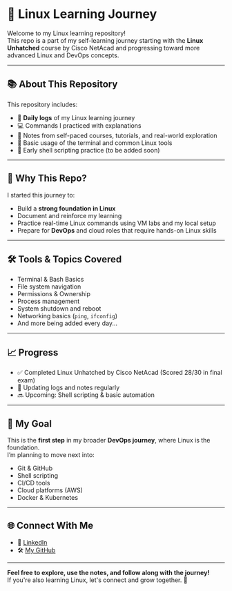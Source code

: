 # 🐧 Linux Learning Journey

Welcome to my Linux learning repository!  
This repo is a part of my self-learning journey starting with the **Linux Unhatched** course by Cisco NetAcad and progressing toward more advanced Linux and DevOps concepts.

---

## 📚 About This Repository

This repository includes:

- 📅 **Daily logs** of my Linux learning journey  
- 💻 Commands I practiced with explanations  
- 🧠 Notes from self-paced courses, tutorials, and real-world exploration  
- 🔧 Basic usage of the terminal and common Linux tools  
- 🐚 Early shell scripting practice (to be added soon)

---

## 🚀 Why This Repo?

I started this journey to:

- Build a **strong foundation in Linux**
- Document and reinforce my learning
- Practice real-time Linux commands using VM labs and my local setup
- Prepare for **DevOps** and cloud roles that require hands-on Linux skills

---

## 🛠️ Tools & Topics Covered

- Terminal & Bash Basics
- File system navigation
- Permissions & Ownership
- Process management
- System shutdown and reboot
- Networking basics (`ping`, `ifconfig`)
- And more being added every day...

---

## 📈 Progress

- ✅ Completed Linux Unhatched by Cisco NetAcad (Scored 28/30 in final exam)
- 🔄 Updating logs and notes regularly
- 🔜 Upcoming: Shell scripting & basic automation

---

## 📌 My Goal

This is the **first step** in my broader **DevOps journey**, where Linux is the foundation.  
I’m planning to move next into:

- Git & GitHub
- Shell scripting
- CI/CD tools
- Cloud platforms (AWS)
- Docker & Kubernetes

---

## 🌐 Connect With Me

- 🔗 [LinkedIn](https://www.linkedin.com/in/mayanktamta)
- 🛠️ [My GitHub](https://github.com/TamtaMayank)

---

**Feel free to explore, use the notes, and follow along with the journey!**  
If you're also learning Linux, let's connect and grow together. 🚀

